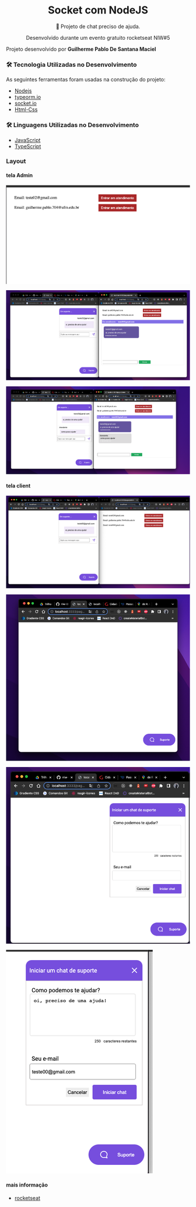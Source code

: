 
<h1 align="center">Socket com NodeJS</h1>
<p align="center">🚀 Projeto de chat preciso de ajuda.</p>
<p align="center">Desenvolvido durante um evento gratuito rocketseat NlW#5</p>

Projeto desenvolvido por <strong> Guilherme Pablo De Santana Maciel </strong> 

### 🛠 Tecnologia Utilizadas no Desenvolvimento 

As seguintes ferramentas foram usadas na construção do projeto:
 
- [Nodejs](https://nodejs.org/en/)      
- [typeorm.io](https://typeorm.io/)
- [socket.io](https://socket.io/)
- [Html-Css]()

###  🛠 Linguagens Utilizadas no Desenvolvimento 

- [JavaScript](https://javascript.info/document)      
- [TypeScript](https://www.typescriptlang.org/docs/)


### Layout

#### tela Admin
![Layout](https://github.com/PabloSanttana/socket-nodejs/blob/master/images/img1.png)

![Layout](https://github.com/PabloSanttana/socket-nodejs/blob/master/images/img6.png)

![Layout](https://github.com/PabloSanttana/socket-nodejs/blob/master/images/img7.png)

#### tela client


![Layout](https://github.com/PabloSanttana/socket-nodejs/blob/master/images/img5.png)

![Layout](https://github.com/PabloSanttana/socket-nodejs/blob/master/images/img2.png)

![Layout](https://github.com/PabloSanttana/socket-nodejs/blob/master/images/img3.png)

![Layout](https://github.com/PabloSanttana/socket-nodejs/blob/master/images/img4.png)



#### mais informação
- [rocketseat](https://www.rocketseat.com.br/)
